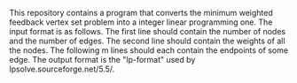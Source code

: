 This repository contains a program that converts the minimum weighted feedback vertex set problem into a integer linear programming one.
The input format is as follows. The first line should contain the number of nodes and the number of edges. The second line should contain the weights of all the nodes. The following m lines should each contain the endpoints of some edge.
The output format is the "lp-format" used by lpsolve.sourceforge.net/5.5/.
